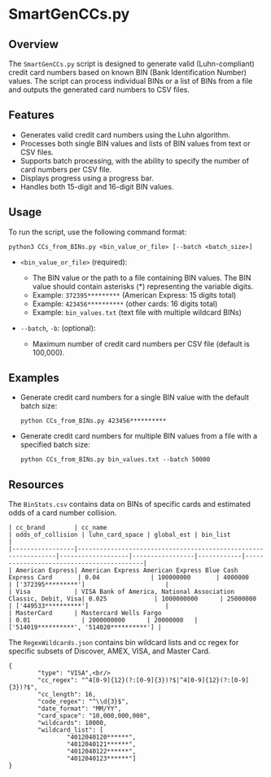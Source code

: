 
# SmartGenCCs.py

## Overview
The `SmartGenCCs.py` script is designed to generate valid (Luhn-compliant) credit card numbers based on known BIN (Bank Identification Number) values. The script can process individual BINs or a list of BINs from a file and outputs the generated card numbers to CSV files.

## Features
- Generates valid credit card numbers using the Luhn algorithm.
- Processes both single BIN values and lists of BIN values from text or CSV files.
- Supports batch processing, with the ability to specify the number of card numbers per CSV file.
- Displays progress using a progress bar.
- Handles both 15-digit and 16-digit BIN values.

## Usage
To run the script, use the following command format:
    
    python3 CCs_from_BINs.py <bin_value_or_file> [--batch <batch_size>]

- `<bin_value_or_file>` (required):
  - The BIN value or the path to a file containing BIN values. The BIN value should contain asterisks (*) representing the variable digits.
  - Example: `372395*********` (American Express: 15 digits total)
  - Example: `423456**********` (other cards: 16 digits total)
  - Example: `bin_values.txt` (text file with multiple wildcard BINs)
    
- `--batch`, `-b`: (optional):
  - Maximum number of credit card numbers per CSV file (default is 100,000).

## Examples
- Generate credit card numbers for a single BIN value with the default batch size:
  ```
  python CCs_from_BINs.py 423456**********
  ```

- Generate credit card numbers for multiple BIN values from a file with a specified batch size:
  ```
  python CCs_from_BINs.py bin_values.txt --batch 50000
  ```

## Resources

The `BinStats.csv` contains data on BINs of specific cards and estimated odds of a card number collision.
```
| cc_brand        | cc_name                                                        | odds_of_collision | luhn_card_space | global_est | bin_list                                 |
|-----------------|----------------------------------------------------------------|-------------------|-----------------|------------|------------------------------------------|
| American Express| American Express American Express Blue Cash Express Card       | 0.04              | 100000000       | 4000000    | ['372395*********']                      |
| Visa            | VISA Bank of America, National Association Classic, Debit, Visa| 0.025             | 1000000000      | 25000000   | ['449533**********']                     |
| MasterCard      | Mastercard Wells Fargo                                         | 0.01              | 2000000000      | 20000000   | ['514019**********', '514020**********'] |
```

The `RegexWildcards.json` contains bin wildcard lists and cc regex for specific subsets of Discover, AMEX, VISA, and Master Card.
```
{      
        "type": "VISA",<br/>
        "cc_regex": "^4[0-9]{12}(?:[0-9]{3})?$|^4[0-9]{12}(?:[0-9]{3})?$",
        "cc_length": 16,
        "code_regex": "^\\d{3}$",
        "date_format": "MM/YY",
        "card_space": "10,000,000,000",
        "wildcards": 10000,
        "wildcard_list": [
                "4012040120******",
                "4012040121******",
                "4012040122******",
                "4012040123******"]
}
```
